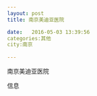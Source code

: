 ```yaml
--- 
layout: post 
title: 南京美迪亚医院

date:   2016-05-03 13:39:56 
categories:其他  
city:南京
  
--- 
```

   
南京美迪亚医院

信息

